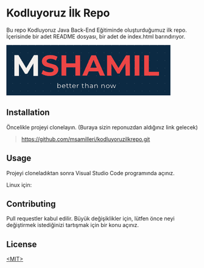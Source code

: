 # Kodluyoruz İlk Repo
Bu repo Kodluyoruz Java Back-End Eğitiminde oluşturduğumuz ilk repo. İçerisinde bir adet README dosyası, bir adet de index.html barındırıyor.

![Mshamil Logo](https://github.com/msamilleri/kodluyoruzilkrepo/blob/main/msahmil.png)

## Installation
Öncelikle projeyi clonelayın. (Buraya sizin reponuzdan aldığınız link gelecek)

> https://github.com/msamilleri/kodluyoruzilkrepo.git 

## Usage
Projeyi cloneladıktan sonra Visual Studio Code programında açınız.

Linux için:

## Contributing
Pull requestler kabul edilir. Büyük değişiklikler için, lütfen önce neyi değiştirmek istediğinizi tartışmak için bir konu açınız.


## License
[&lt;MIT&gt;](http://example.com)